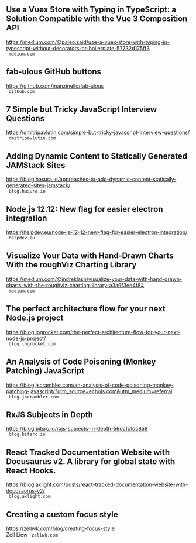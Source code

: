 ## Use a Vuex Store with Typing in TypeScript: a Solution Compatible with the Vue 3 Composition API  
https://medium.com/@paleo.said/use-a-vuex-store-with-typing-in-typescript-without-decorators-or-boilerplate-57732d175ff3  
 ` medium.com`
  

## fab-ulous GitHub buttons  
https://github.com/manzinello/fab-ulous  
 ` github.com`
  

## 7 Simple but Tricky JavaScript Interview Questions  
https://dmitripavlutin.com/simple-but-tricky-javascript-interview-questions/  
 ` dmitripavlutin.com`
  

## Adding Dynamic Content to Statically Generated JAMStack Sites  
https://blog.hasura.io/approaches-to-add-dynamic-content-statically-generated-sites-jamstack/  
 ` blog.hasura.io`
  

## Node.js 12.12: New flag for easier electron integration  
https://helpdev.eu/node-js-12-12-new-flag-for-easier-electron-integration/  
 ` helpdev.eu`
  

## Visualize Your Data with Hand-Drawn Charts With the roughViz Charting Library  
https://medium.com/@indreklasn/visualize-your-data-with-hand-drawn-charts-with-the-roughviz-charting-library-a3a9f3ee4f84  
 ` medium.com`
  

## The perfect architecture flow for your next Node.js project  
https://blog.logrocket.com/the-perfect-architecture-flow-for-your-next-node-js-project/  
 ` blog.logrocket.com`
  

## An Analysis of Code Poisoning (Monkey Patching) JavaScript  
https://blog.jscrambler.com/an-analysis-of-code-poisoning-monkey-patching-javascript/?utm_source=echojs.com&utm_medium=referral  
 ` blog.jscrambler.com`
  

## RxJS Subjects in Depth  
https://blog.bitsrc.io/rxjs-subjects-in-depth-56dcfc1dc858  
 ` blog.bitsrc.io`
  

## React Tracked Documentation Website with Docusaurus v2. A library for global state with React Hooks.  
https://blog.axlight.com/posts/react-tracked-documentation-website-with-docusaurus-v2/  
 ` blog.axlight.com`
  

## Creating a custom focus style  
https://zellwk.com/blog/creating-focus-style  
Zell Liew ` zellwk.com`
  

